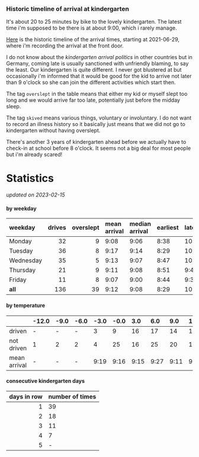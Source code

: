 ### Historic timeline of arrival at kindergarten

It's about 20 to 25 minutes by bike to the lovely kindergarten. 
The latest time i'm supposed to be there is at about 9:00, 
which i rarely manage. 

[Here](times.csv) is the historic timeline of the arrival times, starting
at 2021-06-29, where i'm recording the arrival at the front door.

I do not know about the *kindergarten arrival politics* in other
countries but in Germany, coming late is usually sanctioned 
with unfriendly blaming, to say the least. Our kindergarten is quite
different. I never got blustered at but occasionally i'm informed
that it would be good for the kid to arrive not later than 9 o'clock
so she can join the different activities which start then. 

The tag `overslept` in the table means that either my kid or myself
slept too long and we would arrive far too late, potentially just
before the midday sleep.

The tag `skived` means various things, voluntary or involuntary. I 
do not want to record an illness history so it basically just means
that we did not go to kindergarten without having overslept.

There's another 3 years of kindergarten ahead before we actually 
have to check-in at school before 8 o'clock. It seems not a big deal
for most people but i'm already scared!


# Statistics

*updated on 2023-02-15*

#### by weekday

| weekday   |   drives |   overslept | mean arrival   | median arrival   | earliest   | latest   |
|:----------|---------:|------------:|:---------------|:-----------------|:-----------|:---------|
| Monday    |       32 |           9 | 9:08           | 9:06             | 8:38       | 10:14    |
| Tuesday   |       36 |           8 | 9:17           | 9:14             | 8:29       | 10:19    |
| Wednesday |       35 |           5 | 9:13           | 9:07             | 8:47       | 10:06    |
| Thursday  |       21 |           9 | 9:11           | 9:08             | 8:51       | 9:40     |
| Friday    |       11 |           8 | 9:07           | 9:00             | 8:44       | 9:37     |
| **all**   |      136 |          39 | 9:12           | 9:08             | 8:29       | 10:19    |

#### by temperature

|              | -12.0   | -9.0   | -6.0   | -3.0   | -0.0   | 3.0   | 6.0   | 9.0   | 12.0   | 15.0   | 18.0   | 21.0   | 24.0   | 27.0   | 30.0   |
|:-------------|:--------|:-------|:-------|:-------|:-------|:------|:------|:------|:-------|:-------|:-------|:-------|:-------|:-------|:-------|
| driven       | -       | -      | -      | 3      | 9      | 16    | 17    | 14    | 18     | 15     | 11     | 12     | -      | -      | -      |
| not driven   | 1       | 2      | 2      | 4      | 25     | 16    | 25    | 20    | 14     | 13     | 15     | 11     | 7      | 2      | 2      |
| mean arrival | -       | -      | -      | 9:19   | 9:16   | 9:15  | 9:27  | 9:11  | 9:07   | 9:10   | 8:57   | 9:04   | -      | -      | -      |

#### consecutive kindergarten days

|   days in row | number of times   |
|--------------:|:------------------|
|             1 | 39                |
|             2 | 18                |
|             3 | 11                |
|             4 | 7                 |
|             5 | -                 |

